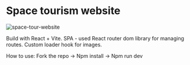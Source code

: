 # Space tourism website

![space-tour-website](https://github.com/JakeMa4o/space-tourism-website/assets/83866905/2784b95d-310c-4613-aa5e-7074e8c32be7)



Build with React + Vite. SPA - used React router dom library for managing routes. Custom loader hook for images. 

How to use: Fork the repo -> Npm install -> Npm run dev
